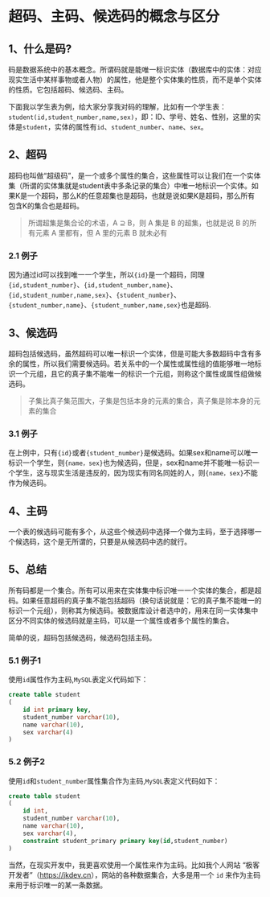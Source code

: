 # 超码、主码、候选码的概念与区分

## 1、什么是码?

码是数据系统中的基本概念。所谓码就是能唯一标识实体（数据库中的实体：对应现实生活中某样事物或者人物）的属性，他是整个实体集的性质，而不是单个实体的性质。它包括超码、候选码、主码。

下面我以学生表为例，给大家分享我对码的理解，比如有一个学生表：`student(id,student_number,name,sex)`，即：ID、学号、姓名、性别，这里的实体是`student`，实体的属性有`id`、`student_number`、`name`、`sex`。

## 2、超码

超码也叫做“超级码”，是一个或多个属性的集合，这些属性可以让我们在一个实体集（所谓的实体集就是student表中多条记录的集合）中唯一地标识一个实体。如果K是一个超码，那么K的任意超集也是超码，也就是说如果K是超码，那么所有包含K的集合也是超码。

> 所谓超集是集合论的术语，A ⊇ B，则 A 集是 B 的超集，也就是说 B 的所有元素 A 里都有，但 A 里的元素 B 就未必有

### 2.1 例子

因为通过id可以找到唯一一个学生，所以`{id}`是一个超码，同理`{id,student_number}`、`{id,student_number,name}`、`{id,student_number,name,sex}`、`{student_number}`、`{student_number,name}`、`{student_number,name,sex}`也是超码.

## 3、候选码

超码包括候选码，虽然超码可以唯一标识一个实体，但是可能大多数超码中含有多余的属性，所以我们需要候选码。若关系中的一个属性或属性组的值能够唯一地标识一个元组，且它的真子集不能唯一的标识一个元组，则称这个属性或属性组做候选码。

> 子集比真子集范围大，子集是包括本身的元素的集合，真子集是除本身的元素的集合

### 3.1 例子

在上例中，只有`{id}`或者`{student_number}`是候选码。如果sex和name可以唯一标识一个学生，则`{name，sex}`也为候选码，但是，sex和name并不能唯一标识一个学生，这与现实生活是违反的，因为现实有同名同姓的人，则`{name，sex}`不能作为候选码。

## 4、主码

一个表的候选码可能有多个，从这些个候选码中选择一个做为主码，至于选择哪一个候选码，这个是无所谓的，只要是从候选码中选的就行。

## 5、总结

所有码都是一个集合。所有可以用来在实体集中标识唯一一个实体的集合，都是超码。如果任意超码的真子集不能包括超码（换句话说就是：它的真子集不能唯一的标识一个元组），则称其为候选码。被数据库设计者选中的，用来在同一实体集中区分不同实体的候选码就是主码，可以是一个属性或者多个属性的集合。

简单的说，超码包括候选码，候选码包括主码。

### 5.1 例子1

使用`id`属性作为主码,`MySQL`表定义代码如下：

```sql
create table student
(
    id int primary key,
    student_number varchar(10),
    name varchar(10),
    sex varchar(4)
)
```

### 5.2 例子2

使用`id`和`student_number`属性集合作为主码,`MySQL`表定义代码如下：

```sql
create table student
(
    id int,
    student_number varchar(10),
    name varchar(10),
    sex varchar(4),
    constraint student_primary primary key(id,student_number)
)
```

当然，在现实开发中，我更喜欢使用一个属性来作为主码。比如我个人网站 “极客开发者”（<https://jkdev.cn>），网站的各种数据集合，大多是用一个 `id` 来作为主码来用于标识唯一的某一条数据。
